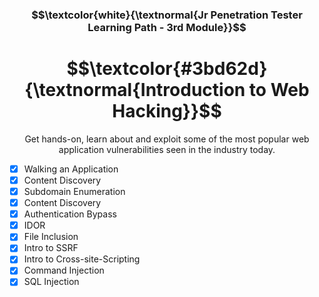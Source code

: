 <h3 align="center"> $$\textcolor{white}{\textnormal{Jr Penetration Tester Learning Path - 3rd Module}}$$ </h3>

<h1 align="center"> $$\textcolor{#3bd62d}{\textnormal{Introduction to Web Hacking}}$$ </h1>

<p align="center">Get hands-on, learn about and exploit some of the most popular web application vulnerabilities seen in the industry today.</p>

- [x] Walking an Application
- [x] Content Discovery
- [x] Subdomain Enumeration
- [x] Content Discovery
- [x] Authentication Bypass
- [x] IDOR
- [x] File Inclusion
- [x] Intro to SSRF
- [x] Intro to Cross-site-Scripting
- [x] Command Injection
- [x] SQL Injection
